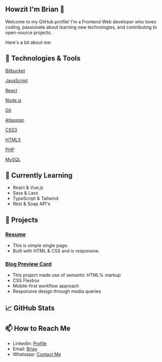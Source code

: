 ## Howzit I'm Brian 👋

Welcome to my GitHub profile! 
I'm a Frontend Web developer who loves coding, passionate about learning new technologies, and contributing to open-source projects. 

Here's a bit about me:
## 🔧 Technologies & Tools

[Bitbucket](https://img.shields.io/badge/-Bitbucket-333333?style=flat&logo=bitbucket)

[JavaScript](https://img.shields.io/badge/-JavaScript-333333?style=flat&logo=javascript)

[React](https://img.shields.io/badge/-React-333333?style=flat&logo=react)

[Node.js](https://img.shields.io/badge/-Node.js-333333?style=flat&logo=node.js)

[Git](https://img.shields.io/badge/-Git-333333?style=flat&logo=git)

[Atlassian](https://img.shields.io/badge/-Atlassian-333333?style=flat&logo=atlassian)

[CSS3](https://img.shields.io/badge/-Css3-333333?style=flat&logo=css3)

[HTML5](https://img.shields.io/badge/-Html5-333333?style=flat&logo=html5)

[PHP](https://img.shields.io/badge/-PHP-333333?style=flat&logo=php)

[MySQL](https://img.shields.io/badge/-MySQL-333333?style=flat&logo=mysql)

## 🌱 Currently Learning

- React & Vue.js
- Sass & Lass
- TypeScript & Tailwind
- Rest & Soap API's

## 🚀 Projects

### [Resume](https://github.com/Devbriax/resume-web-page)

- This is simple single page. 
- Built with HTML & CSS and is responsive. 

### [Blog Preview Card](https://github.com/Devbriax/blog-preview-card)
- This project made use of semantic HTML% markup
- CSS Flexbox
- Mobile-first workflow approach
- Responsive design through media queries

## 📈 GitHub Stats

[](https://github-readme-stats.vercel.app/api?username=Devbriax&show_icons=true&theme=radical)

## 📫 How to Reach Me

- LinkedIn: [Profile](https://www.linkedin.com/in/your-profile)
- Email: [Briax](mailto:your.brianjlm@outlook.com)
- Whatsapp: [Contact Me](+27682125320)

